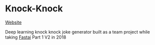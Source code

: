 # Knock-Knock

[Website](https://shaunspinelli.github.io/compose_knock/)

Deep learning knock knock joke generator built as a team project while taking [Fastai](https://www.fast.ai/) Part 1 V2 in 2018

